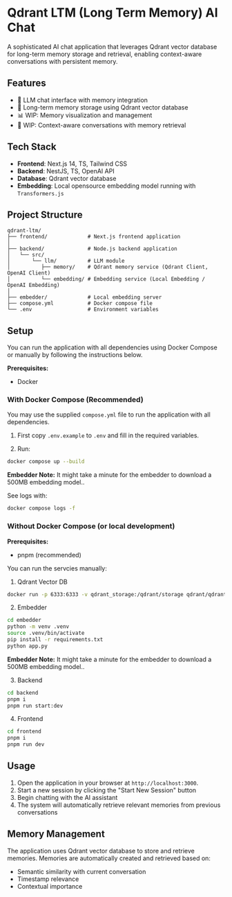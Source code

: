 # Qdrant LTM (Long Term Memory) AI Chat

A sophisticated AI chat application that leverages Qdrant vector database for long-term memory storage and retrieval, enabling context-aware conversations with persistent memory.

## Features

- 🤖 LLM chat interface with memory integration
- 🧠 Long-term memory storage using Qdrant vector database
- 📊 WIP: Memory visualization and management
- 🔄 WIP: Context-aware conversations with memory retrieval

## Tech Stack

- **Frontend**: Next.js 14, TS, Tailwind CSS
- **Backend**: NestJS, TS, OpenAI API
- **Database**: Qdrant vector database
- **Embedding**: Local opensource embedding model running with `Transformers.js`

## Project Structure

```
qdrant-ltm/
├── frontend/             # Next.js frontend application
│
├── backend/              # Node.js backend application
│   └── src/
│       └── llm/          # LLM module
│          ├── memory/    # Qdrant memory service (Qdrant Client, OpenAI Client)
│          └── embedding/ # Embedding service (Local Embedding / OpenAI Embedding)
│
├── embedder/             # Local embedding server
├── compose.yml           # Docker compose file
└── .env                  # Environment variables
```

## Setup

You can run the application with all dependencies using Docker Compose or manually by following the instructions below.

**Prerequisites:**
- Docker

### With Docker Compose (Recommended)

You may use the supplied `compose.yml` file to run the application with all dependencies.

1. First copy `.env.example` to `.env` and fill in the required variables.

2. Run:
```bash
docker compose up --build
```

**Embedder Note:** It might take a minute for the embedder to download a 500MB embedding model..

See logs with:
```bash
docker compose logs -f
```

### Without Docker Compose (or local development)

**Prerequisites:**
- pnpm (recommended)

You can run the servcies manually:

1. Qdrant Vector DB
```bash
docker run -p 6333:6333 -v qdrant_storage:/qdrant/storage qdrant/qdrant
```

2. Embedder
```bash
cd embedder
python -m venv .venv
source .venv/bin/activate
pip install -r requirements.txt
python app.py
```

**Embedder Note:** It might take a minute for the embedder to download a 500MB embedding model..

3. Backend
```bash
cd backend
pnpm i
pnpm run start:dev
```

4. Frontend
```bash
cd frontend
pnpm i
pnpm run dev
```

## Usage

1. Open the application in your browser at `http://localhost:3000`.
2. Start a new session by clicking the "Start New Session" button
3. Begin chatting with the AI assistant
4. The system will automatically retrieve relevant memories from previous conversations

## Memory Management

The application uses Qdrant vector database to store and retrieve memories. Memories are automatically created and retrieved based on:
- Semantic similarity with current conversation
- Timestamp relevance
- Contextual importance
